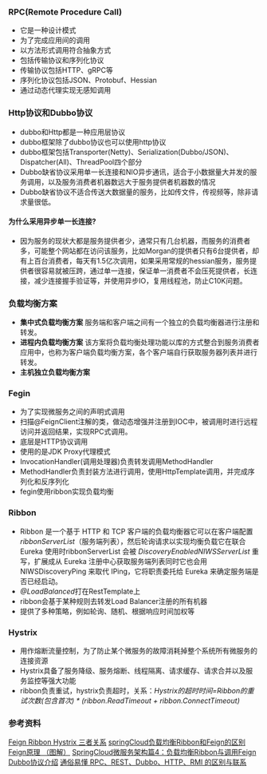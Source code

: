 ### RPC(Remote Procedure Call)
- 它是一种设计模式
- 为了完成应用间的调用
- 以方法形式调用符合抽象方式
- 包括传输协议和序列化协议
- 传输协议包括HTTP、gRPC等
- 序列化协议包括JSON、Protobuf、Hessian
- 通过动态代理实现无感知调用
### Http协议和Dubbo协议
- dubbo和Http都是一种应用层协议
- dubbo框架除了dubbo协议也可以使用http协议
- dubbo框架包括Transporter(Netty)、Serialization(Dubbo/JSON)、Dispatcher(All)、ThreadPool四个部分
- Dubbo缺省协议采用单一长连接和NIO异步通讯，适合于小数据量大并发的服务调用，以及服务消费者机器数远大于服务提供者机器数的情况
- Dubbo缺省协议不适合传送大数据量的服务，比如传文件，传视频等，除非请求量很低。
#### 为什么采用异步单一长连接?
- 因为服务的现状大都是服务提供者少，通常只有几台机器，而服务的消费者多，可能整个网站都在访问该服务，比如Morgan的提供者只有6台提供者，却有上百台消费者，每天有1.5亿次调用，如果采用常规的hessian服务，服务提供者很容易就被压跨，通过单一连接，保证单一消费者不会压死提供者，长连接，减少连接握手验证等，并使用异步IO，复用线程池，防止C10K问题。
### 负载均衡方案
- **集中式负载均衡方案**
服务端和客户端之间有一个独立的负载均衡器进行注册和转发。
- **进程内负载均衡方案**
该方案将负载均衡处理功能以库的方式整合到服务消费者应用中，也称为客户端负载均衡方案，各个客户端自行获取服务器列表并进行转发。
- **主机独立负载均衡方案**
### Fegin
- 为了实现微服务之间的声明式调用
- 扫描@FeignClient注解的类，做动态增强并注册到IOC中，被调用时进行远程访问并返回结果，实现RPC式调用。
- 底层是HTTP协议调用
- 使用的是JDK Proxy代理模式
- InvocationHandler(调用处理器)负责转发调用MethodHandler
- MethodHandler负责封装方法进行调用，使用HttpTemplate调用，并完成序列化和反序列化
- fegin使用ribbon实现负载均衡
### Ribbon
- Ribbon 是一个基于 HTTP 和 TCP 客户端的负载均衡器它可以在客户端配置 *ribbonServerList*（服务端列表），然后轮询请求以实现均衡负载它在联合 Eureka 使用时ribbonServerList 会被 *DiscoveryEnabledNIWSServerList* 重写，扩展成从 Eureka 注册中心获取服务端列表同时它也会用 NIWSDiscoveryPing 来取代 IPing，它将职责委托给 Eureka 来确定服务端是否已经启动。
- *@LoadBalanced*打在RestTemplate上
- ribbon会基于某种规则去转发Load Balancer注册的所有机器
- 提供了多种策略，例如轮询、随机、根据响应时间加权等
### Hystrix
- 用作熔断流量控制，为了防止某个微服务的故障消耗掉整个系统所有微服务的连接资源
- Hystrix具备了服务降级、服务熔断、线程隔离、请求缓存、请求合并以及服务监控等强大功能
- ribbon负责重试，hystrix负责超时，关系：*Hystrix的超时时间=Ribbon的重试次数(包含首次) * (ribbon.ReadTimeout + ribbon.ConnectTimeout)*
### 
### 参考资料
[Feign Ribbon Hystrix 三者关系](https://www.cnblogs.com/crazymakercircle/p/11664812.html)
[springCloud负载均衡Ribbon和Feign的区别](https://www.cnblogs.com/xiaofeng-fu/p/12119125.html)
[Feign原理 （图解）](https://www.cnblogs.com/crazymakercircle/p/11965726.html)
[SpringCloud微服务架构篇4：负载均衡Ribbon与调用Feign](https://zhuanlan.zhihu.com/p/143544718)
[Dubbo协议介绍](https://www.jianshu.com/p/32edaf9736a2)
[通俗易懂 RPC、REST、Dubbo、HTTP、RMI 的区别与联系](https://zhuanlan.zhihu.com/p/66311537)